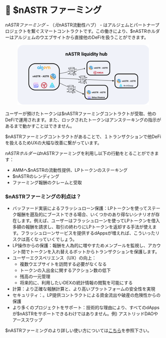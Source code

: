 # 📔 $nASTR ファーミング

$nASTRファーミング - （元$nASTR流動性ハブ） - はアルジェムとパートナープロジェクトを繋ぐスマートコントラクトです。この働きにより、$nASTRホルダーはアルジェムのウエブサイトから直接他のDeFiを扱うことができます。

<figure><img src="../.gitbook/assets/Article.png" alt=""><figcaption></figcaption></figure>

ユーザーが預けたトークンは$nASTRファーミングコントラクトが受取、他のDeFiで運用されます。また、ロックされたトークンはアンステーキングの指示があるまで動かすことはできません。

$nASTRファーミングコントラクトがあることで、１トランザクションで他DeFiを扱えるためUXの大幅な改善に繋がっています。

$nASTRホルダーは$nASTRファーミングを利用し以下の行動をとることができます：

* AMMへ$nASTRの流動性提供、LPトークンのステーキング&#x20;
* $nASTRのレンディング&#x20;
* ファーミング報酬のクレームと受取

### $nASTRファーミングの利点は？

* バッファード実装によるフラッシュローン保護：LPトークンを使ってステーク報酬を遡及的にブーストできる場合、いくつかのあり得ないシナリオが存在します。例えば、ユーザーはフラッシュローンを使ってLPトークンを借入多額の報酬を請求し、取引の終わりにLPトークンを返却する手法が使えます。フラッシュローンサービスを提供するdAppsが増えれば、こういったリスクは高くなっていくでしょう。
* LP操作からの保護：報酬を人為的に増やすためメンプールを監視し、アカウント間でトークンを入れ替えるボットからトランザクションを保護します。
* ユーザーエクスペリエンス（UX）の向上：
  * 複数ウエブサイトを訪問する必要がなくなる&#x20;
  * トークンの入出金に関するアクション数の低下&#x20;
  * 残高の一元管理&#x20;
  * 将来的に、利用したいDEXの統計情報の閲覧を可能にする
* 計算：より正確な報酬計算と、より高いプラットフォームの安全性を実現
* セキュリティ：。LP提供コントラクトによる資金流出や破産の危険性からの保護
* より多くのプロジェクトをサポート：技術的な理由により、すべてのdAppsが$nASTRをサポートできるわけではありません。例) アストリッドDAOやアーススワップ

$nASTRファーミングのより詳しい使い方については[こちら](../get-started/how-to-use-algems-nastr-farming/)を参照下さい。
